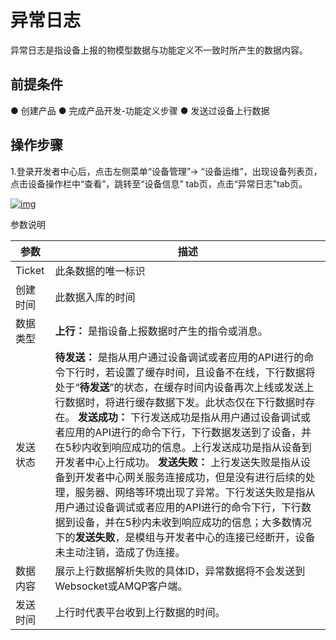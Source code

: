 # 异常日志

异常日志是指设备上报的物模型数据与功能定义不一致时所产生的数据内容。

## **前提条件**

● 创建产品
● 完成产品开发-功能定义步骤
● 发送过设备上行数据

## **操作步骤**

1.登录开发者中心后，点击左侧菜单“设备管理”→ “设备运维”，出现设备列表页，点击设备操作栏中“查看”，跳转至“设备信息” tab页，点击“异常日志”tab页。

<a data-fancybox title="img" href="/zh/guide/20230601131957.png">![img](/zh/guide/20230601131957.png)</a>

参数说明

| **参数** | **描述**                                                     |
| -------- | ------------------------------------------------------------ |
| Ticket   | 此条数据的唯一标识                                           |
| 创建时间 | 此数据入库的时间                                             |
| 数据类型 | **上行：** 是指设备上报数据时产生的指令或消息。              |
| 发送状态 | **待发送：** 是指从用户通过设备调试或者应用的API进行的命令下行时，若设置了缓存时间，且设备不在线，下行数据将处于“**待发送**”的状态，在缓存时间内设备再次上线或发送上行数据时，将进行缓存数据下发。此状态仅在下行数据时存在。   **发送成功：** 下行发送成功是指从用户通过设备调试或者应用的API进行的命令下行，下行数据发送到了设备，并在5秒内收到响应成功的信息。上行发送成功是指从设备到开发者中心上行成功。   **发送失败：** 上行发送失败是指从设备到开发者中心网关服务连接成功，但是没有进行后续的处理，服务器、网络等环境出现了异常。下行发送失败是指从用户通过设备调试或者应用的API进行的命令下行，下行数据到设备，并在5秒内未收到响应成功的信息；大多数情况下的**发送失败**，是模组与开发者中心的连接已经断开，设备未主动注销，造成了伪连接。 |
| 数据内容 | 展示上行数据解析失败的具体ID，异常数据将不会发送到Websocket或AMQP客户端。 |
| 发送时间 | 上行时代表平台收到上行数据的时间。                           |

 

